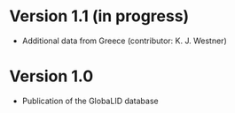 # Version 1.1 (in progress)

* Additional data from Greece (contributor: K. J. Westner)

# Version 1.0 

* Publication of the GlobaLID database
